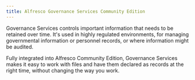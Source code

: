 ```yaml
---
title: Alfresco Governance Services Community Edition
---
```


Governance Services controls important information that needs to be retained over time. It's used in highly regulated environments, for managing governmental information or personnel records, or where information might be audited.

Fully integrated into Alfresco Community Edition, Governance Services makes it easy to work with files and have them declared as records at the right time, without changing the way you work.
